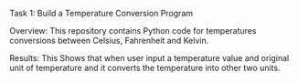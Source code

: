 Task 1: Build a Temperature Conversion Program

Overview: This repository contains Python code for  temperatures conversions between Celsius, Fahrenheit and Kelvin.

Results: This Shows that when user input a temperature value and original unit of temperature and it converts the temperature into other two units.
